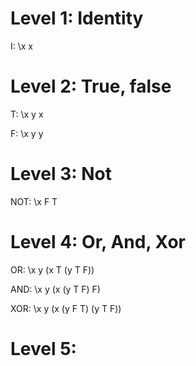 # Level 1: Identity

I: \x x

# Level 2: True, false

T: \x y x

F: \x y y


# Level 3: Not

NOT: \x F T 

# Level 4: Or, And, Xor

OR: \x y (x T (y T F))

AND: \x y (x (y T F) F)

XOR: \x y (x (y F T) (y T F))

# Level 5:

